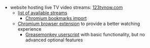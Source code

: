 * website hosting live TV video streams: [123tvnow.com](http://123tvnow.com/category/united-states-usa/)
  * [list of available streams](https://github.com/warren-bank/crx-123TV/tree/master/.channels)
    - [Chromium bookmarks import](https://github.com/warren-bank/crx-123TV/raw/master/.channels/bookmarks.chromium-import.html)
  * [Chromium browser extension](https://github.com/warren-bank/crx-123TV/releases) to provide a better watching experience
    - [Greasemonkey userscript](https://github.com/warren-bank/crx-123TV/raw/greasemonkey-userscript/123TV-Live/123TV-Live.user.js) with basic functionality, but no advanced optional features
